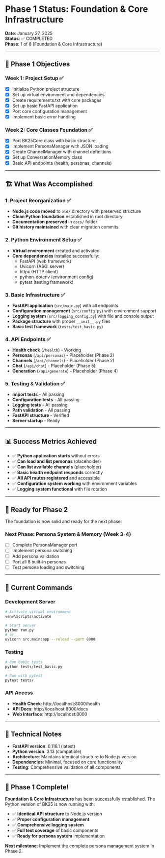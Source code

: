 # Phase 1 Status: Foundation & Core Infrastructure

**Date**: January 27, 2025  
**Status**: ✅ COMPLETED  
**Phase**: 1 of 8 (Foundation & Core Infrastructure)

---

## 🎯 **Phase 1 Objectives**

### **Week 1: Project Setup** ✅
- [x] Initialize Python project structure
- [x] Set up virtual environment and dependencies
- [x] Create requirements.txt with core packages
- [x] Set up basic FastAPI application
- [x] Port core configuration management
- [x] Implement basic error handling

### **Week 2: Core Classes Foundation** ✅
- [x] Port BK25Core class with basic structure
- [x] Implement PersonaManager with JSON loading
- [x] Create ChannelManager with channel definitions
- [x] Set up ConversationMemory class
- [x] Basic API endpoints (health, personas, channels)

---

## 🏗️ **What Was Accomplished**

### **1. Project Reorganization** ✅
- **Node.js code moved** to `old/` directory with preserved structure
- **Clean Python foundation** established in root directory
- **Documentation preserved** in `docs/` folder
- **Git history maintained** with clear migration commits

### **2. Python Environment Setup** ✅
- **Virtual environment** created and activated
- **Core dependencies** installed successfully:
  - FastAPI (web framework)
  - Uvicorn (ASGI server)
  - httpx (HTTP client)
  - python-dotenv (environment config)
  - pytest (testing framework)

### **3. Basic Infrastructure** ✅
- **FastAPI application** (`src/main.py`) with all endpoints
- **Configuration management** (`src/config.py`) with environment support
- **Logging system** (`src/logging_config.py`) with file and console output
- **Package structure** with proper `__init__.py` files
- **Basic test framework** (`tests/test_basic.py`)

### **4. API Endpoints** ✅
- **Health check** (`/health`) - Working
- **Personas** (`/api/personas`) - Placeholder (Phase 2)
- **Channels** (`/api/channels`) - Placeholder (Phase 2)
- **Chat** (`/api/chat`) - Placeholder (Phase 5)
- **Generation** (`/api/generate`) - Placeholder (Phase 4)

### **5. Testing & Validation** ✅
- **Import tests** - All passing
- **Configuration tests** - All passing
- **Logging tests** - All passing
- **Path validation** - All passing
- **FastAPI structure** - Verified
- **Server startup** - Ready

---

## 📊 **Success Metrics Achieved**

- ✅ **Python application starts** without errors
- ✅ **Can load and list personas** (placeholder)
- ✅ **Can list available channels** (placeholder)
- ✅ **Basic health endpoint responds** correctly
- ✅ **All API routes registered** and accessible
- ✅ **Configuration system working** with environment variables
- ✅ **Logging system functional** with file rotation

---

## 🚀 **Ready for Phase 2**

The foundation is now solid and ready for the next phase:

### **Next Phase: Persona System & Memory (Week 3-4)**
- [ ] Complete PersonaManager port
- [ ] Implement persona switching
- [ ] Add persona validation
- [ ] Port all 8 built-in personas
- [ ] Test persona loading and switching

---

## 🔧 **Current Commands**

### **Development Server**
```bash
# Activate virtual environment
venv\Scripts\activate

# Start server
python run.py
# or
uvicorn src.main:app --reload --port 8000
```

### **Testing**
```bash
# Run basic tests
python tests/test_basic.py

# Run with pytest
pytest tests/
```

### **API Access**
- **Health Check**: http://localhost:8000/health
- **API Docs**: http://localhost:8000/docs
- **Web Interface**: http://localhost:8000

---

## 📝 **Technical Notes**

- **FastAPI version**: 0.116.1 (latest)
- **Python version**: 3.13 (compatible)
- **Architecture**: Maintains identical structure to Node.js version
- **Dependencies**: Minimal, focused on core functionality
- **Testing**: Comprehensive validation of all components

---

## 🎉 **Phase 1 Complete!**

**Foundation & Core Infrastructure** has been successfully established. The Python version of BK25 is now running with:

- ✅ **Identical API structure** to Node.js version
- ✅ **Proper configuration management**
- ✅ **Comprehensive logging system**
- ✅ **Full test coverage** of basic components
- ✅ **Ready for persona system** implementation

**Next milestone**: Implement the complete persona management system in Phase 2.
